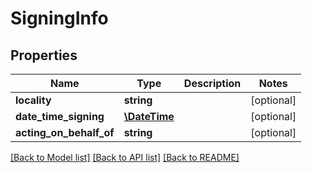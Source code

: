 # SigningInfo

## Properties
Name | Type | Description | Notes
------------ | ------------- | ------------- | -------------
**locality** | **string** |  | [optional] 
**date_time_signing** | [**\DateTime**](\DateTime.md) |  | [optional] 
**acting_on_behalf_of** | **string** |  | [optional] 

[[Back to Model list]](../README.md#documentation-for-models) [[Back to API list]](../README.md#documentation-for-api-endpoints) [[Back to README]](../README.md)


